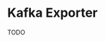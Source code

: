 # Kafka Exporter

<!--
https://github.com/prometheus-community/helm-charts/tree/main/charts/prometheus-kafka-exporter
-->

TODO
